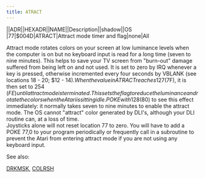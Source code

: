 ```yaml
---
title: ATRACT
---
```

||ADR||HEXADR||NAME||Description||shadow||OS  
|77|$004D|ATRACT|Attract mode timer and flag|none|All  
  
Attract mode rotates colors on your screen at low luminance levels when the computer is on but no keyboard input is read for a long time (seven to nine minutes). This helps to save your TV screen from "burn-out" damage suffered from being left on and not used. It is set to zero by IRQ whenever a key is pressed, otherwise incremented every four seconds by VBLANK (see locations 18 - 20; $12 - $14). When the value in ATRACT reaches 127 ($7F), it is then set to 254 ($FE) until attract mode is terminated. This sets the flag to reduce the luminance and rotate the colors when the Atari is sitting idle. POKE with 128 ($80) to see this effect immediately: it normally takes seven to nine minutes to enable the attract mode. The OS cannot "attract" color generated by DLI's, although your DLI routine can, at a loss of time.  
Joysticks alone will not reset location 77 to zero. You will have to add a POKE 77,0 to your program periodically or frequently call in a subroutine to prevent the Atari from entering attract mode if you are not using any keyboard input.  
  
  
See also:  
  
[DRKMSK](../DRKMSK/index.md), [COLRSH](../COLRSH/index.md)  
